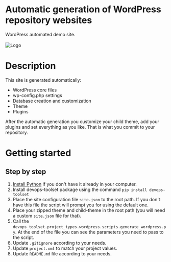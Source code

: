# Automatic generation of WordPress repository websites

WordPress automated demo site.<br><br>
![Logo](../../../../.media/WordPress-logotype-simplified-site-100px.png)

# Description

This site is generated automatically:
* WordPress core files
* wp-config.php settings
* Database creation and customization
* Theme
* Plugins

After the automatic generation you customize your child theme, add your plugins and set everything as you like. That is what you commit to your repository.

# Getting started

## Step by step

1. [Install Python](https://www.python.org/downloads/) if you don't have it already in your computer.
2. Install devops-toolset package using the command ``pip install devops-toolset``
3. Place the site configuration file ``site.json`` to the root path. If you don't have this file the script will prompt you for using the default one.
4. Place your zipped theme and child-theme in the root path (you will need a custom `site.json` file for that).
5. Call the `devops_toolset.project_types.wordpress.scripts.generate_wordpress.py`. At the end of the file you can see the parameters you need to pass to the script.
6. Update `.gitignore` according to your needs.
7. Update `project.xml` to match your project values.
8. Update `README.md` file according to your needs.
